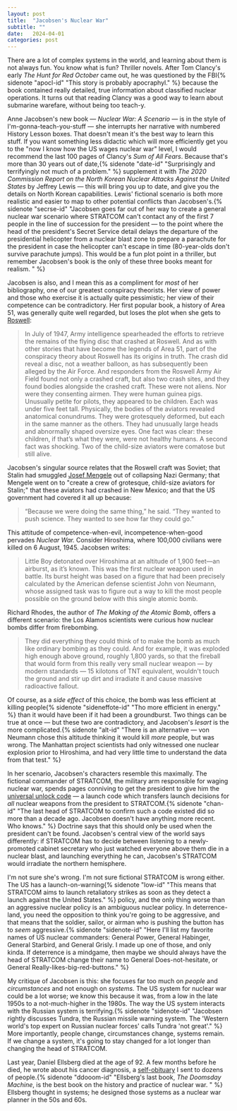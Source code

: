 ```yaml
---
layout: post
title:  "Jacobsen's Nuclear War"
subtitle: ""
date:   2024-04-01
categories: post
---
```


There are a lot of complex systems in the world, and learning about them is not always fun. You know what is fun? Thriller novels. After Tom Clancy's early *The Hunt for Red October* came out, he was questioned by the FBI{% sidenote "apocl-id" "This story is probably apocraphyl." %} because the book contained really detailed, true information about classified nuclear operations. It turns out that reading Clancy was a good way to learn about submarine warefare, without being too teach-y.

Anne Jacobsen's new book — *Nuclear War: A Scenario* — is in the style of I'm-gonna-teach-you-stuff — she interrupts her narrative with numbered History Lesson boxes. That doesn't mean it's the best way to learn this stuff. If you want something less didactic which will more efficiently get you to the "now I know how the US wages nuclear war" level, I would recommend the last 100 pages of Clancy's *Sum of All Fears*. Because that's more than 30 years out of date,{% sidenote "date-id" "Surprisingly and terrifyingly not much of a problem." %} supplement it with *The 2020 Commission Report on the North Korean Nuclear Attacks Against the United States* by Jeffrey Lewis — this will bring you up to date, and give you the details on North Korean capabilities. Lewis' fictional scenario is both more realistic and easier to map to other potential conflicts than Jacobsen's.{% sidenote "secrse-id" "Jacobsen goes far out of her way to create a general nuclear war scenario where STRATCOM can't contact any of the first 7 people in the line of succession for the president — to the point where the head of the president's Secret Service detail delays the departure of the presidential helicopter from a nuclear blast zone to prepare a parachute for the president in case the helicopter can't escape in time (80-year-olds don't survive parachute jumps). This would be a fun plot point in a thriller, but remember Jacobsen's book is the only of these three books meant for realism. " %}  

Jacobsen is also, and I mean this as a compliment for *most* of her bibliography, one of our greatest conspiracy theorists. Her view of power and those who exercise it is actually quite pessimistic; her view of their competence can be contradictory. Her first popular book, a history of Area 51, was generally quite well regarded, but loses the plot when she gets to [Roswell](https://en.wikipedia.org/wiki/Roswell_incident):

> In July of 1947, Army intelligence spearheaded the efforts to retrieve the remains of the flying disc that crashed at Roswell. And as with other stories that have become the legends of Area 51, part of the conspiracy theory about Roswell has its origins in truth. The crash did reveal a disc, not a weather balloon, as has subsequently been alleged by the Air Force. And responders from the Roswell Army Air Field found not only a crashed craft, but also two crash sites, and they found bodies alongside the crashed craft. These were not aliens. Nor were they consenting airmen. They were human guinea pigs. Unusually petite for pilots, they appeared to be children. Each was under five feet tall. Physically, the bodies of the aviators revealed anatomical conundrums. They were grotesquely deformed, but each in the same manner as the others. They had unusually large heads and abnormally shaped oversize eyes. One fact was clear: these children, if that’s what they were, were not healthy humans. A second fact was shocking. Two of the child-size aviators were comatose but still alive.

Jacobsen's singular source relates that the Roswell craft was Soviet; that Stalin had smuggled [Josef Mengele](https://en.wikipedia.org/wiki/Josef_Mengele) out of collapsing Nazi Germany; that Mengele went on to "create a crew of grotesque, child-size aviators for Stalin;" that these aviators had crashed in New Mexico; and that the US government had covered it all up because:

> “Because we were doing the same thing,” he said. “They wanted to push science. They wanted to see how far they could go.”

This attitude of competence-when-evil, incompetence-when-good pervades *Nuclear War.* Consider Hiroshima, where 100,000 civilians were killed on 6 August, 1945. Jacobsen writes:

> Little Boy detonated over Hiroshima at an altitude of 1,900 feet—an airburst, as it’s known. This was the first nuclear weapon used in battle. Its burst height was based on a figure that had been precisely calculated by the American defense scientist John von Neumann, whose assigned task was to figure out a way to kill the most people possible on the ground below with this single atomic bomb.

Richard Rhodes, the author of *The Making of the Atomic Bomb*, offers a different scenario: the Los Alamos scientists were curious how nuclear bombs differ from firebombing.

> They did everything they could think of to make the bomb as much like ordinary bombing as they could. And for example, it was exploded high enough above ground, roughly 1,800 yards, so that the fireball that would form from this really very small nuclear weapon — by modern standards — 15 kilotons of TNT equivalent, wouldn't touch the ground and stir up dirt and irradiate it and cause massive radioactive fallout.

Of course, as a *side effect* of this choice, the bomb was less efficient at killing people{% sidenote "sideneffote-id" "Tho more efficient in energy." %}  than it would have been if it had been a groundburst. Two things can be true at once — but these two are contradictory, and Jacobsen's *lesart* is the more complicated.{% sidenote "alt-id" "There is an alternative — von Neumann chose this altitude thinking it would kill *more* people, but was wrong. The Manhattan project scientists had only witnessed one nuclear explosion prior to Hiroshima, and had very little time to understand the data from that test." %} 

In her scenario, Jacobsen's characters resemble this maximally. The fictional commander of STRATCOM, the military arm responsible for waging nuclear war, spends pages conniving to get the president to give him the [universal unlock code](https://warontherocks.com/2020/11/right-of-launch-command-and-control-vulnerabilities-after-a-limited-nuclear-strike/) — a launch code which transfers launch decisions for *all* nuclear weapons from the president to STRATCOM.{% sidenote "chan-id" "The last head of STRATCOM to confirm such a code existed did so more than a decade ago. Jacobsen doesn't have anything more recent. Who knows." %}  Doctrine says that this should only be used when the president can't be found. Jacobsen's central view of the world says differently: if STRATCOM has to decide between listening to a newly-promoted cabinet secretary who just watched everyone above them die in a nuclear blast, and launching everything he can, Jacobsen's STRATCOM would irradiate the northern hemisphere.

I'm not sure she's wrong. I'm not sure fictional STRATCOM is wrong either. The US has a launch-on-warning{% sidenote "low-id" "This means that STRATCOM aims to launch retaliatory strikes as soon as they detect a launch against the United States." %}  policy, and the only thing worse than an aggressive nuclear policy is an ambiguous nuclear policy. In deterrence-land, you need the opposition to think you're going to be aggressive, and that means that the soldier, sailor, or airman who is pushing the button has to *seem* aggressive.{% sidenote "sidenote-id" "Here I'll list my favorite names of US nuclear commanders: General Power, General Habinger, General Starbird, and General Grisly. I made up one of those, and only kinda. If deterrence is a mindgame, then maybe we should always have the head of STRATCOM change their name to General Does-not-hesitate, or General Really-likes-big-red-buttons." %}  

My critique of Jacobsen is this: she focuses far too much on *people* and *circumstances* and not enough on *systems.* The US system for nuclear war could be a lot worse; we know this because it was, from a low in the late 1950s to a not-much-higher in the 1980s. The way the US system interacts with the Russian system is terrifying.{% sidenote "sidenote-id" "Jacobsen rightly discusses Tundra, the Russian missile warning system. The 'Western world's top expert on Russian nuclear forces' calls Tundra 'not great'." %}  More importantly, people change, circumstances change, systems remain. If we change a system, it's going to stay changed for a lot longer than changing the head of STRATCOM. 

Last year, Daniel Ellsberg died at the age of 92. A few months before he died, he wrote about his cancer diagnosis, a [self-obituary](https://original.antiwar.com/daniel-ellsberg/2023/03/02/living-on-a-deadline-in-the-nuclear-age-some-personal-news-from-daniel-ellsberg/) I sent to dozens of people.{% sidenote "ddooom-id" "Ellsberg's last book, *The Doomsday Machine*, is the best book on the history and practice of nuclear war. " %} Ellsberg thought in systems; he designed those systems as a nuclear war planner in the 50s and 60s. 
